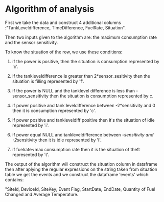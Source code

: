 # Algorithm of analysis

First we take the data and construct 4 additional columns :"TankLeveldifference, TimeDifference, FuelRate, Situation".

Then two inputs given to the algorithm are: the maximum consumption rate and the sensor sensitivity.

To know the situation of the row, we use these conditions:

1. if the power is positive, then the situation is consumption represented by 'c'.

2. if the tankleveldifference is greater than 2*sensor_sesitivity then the situation is filling represented by 'f'.

3. if the power is NULL and the tanklevel difference is less than -sensor_sensitivity then the situation is consumption represented by c.

4. if power positive and tank leveldifference between -2*sensitivity and 0 then it is consumption represented by 'c'.

5. if power positive and tankleveldiff positive then it's the situation of idle represented by 'i'.

6. if power equal NULL and tankleveldifference between -*sensitivity and -2*sensitivity then it is idle represented by 'i'.

7. if fuelrate<max consumption rate then it is the situation of theft represented by 't'.

The output of the algorithm will construct the situation column in dataframe then after aplying the regular expressions on the string taken from situation table we get the events and we construct the dataframe 'events' which contains:

"SiteId, DeviceId, SiteKey, Event Flag, StartDate, EndDate, Quantity of Fuel Changed and Average Temperature.
